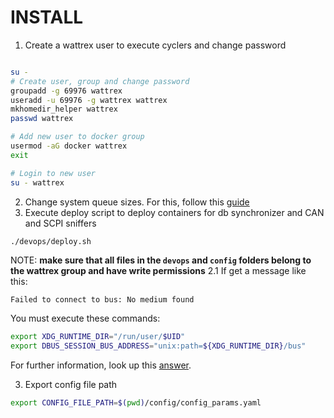 # INSTALL

1. Create a wattrex user to execute cyclers and change password
```bash

su -
# Create user, group and change password
groupadd -g 69976 wattrex
useradd -u 69976 -g wattrex wattrex
mkhomedir_helper wattrex
passwd wattrex

# Add new user to docker group
usermod -aG docker wattrex
exit

# Login to new user
su - wattrex
```
2. Change system queue sizes. For this, follow this [guide](https://github.com/WattRex/System-Tools/tree/develop/code/sys_shd)
3. Execute deploy script to deploy containers for db synchronizer and CAN and SCPI sniffers
```bash
./devops/deploy.sh
```

NOTE: **make sure that all files in the `devops` and `config` folders belong to**
**the wattrex group and have write permissions**
2.1 If get a message like this: 
```
Failed to connect to bus: No medium found
```
You must execute these commands:
```bash
export XDG_RUNTIME_DIR="/run/user/$UID"
export DBUS_SESSION_BUS_ADDRESS="unix:path=${XDG_RUNTIME_DIR}/bus"
```
For further information, look up this [answer](https://askubuntu.com/questions/1374347/error-running-systemd-as-user-failed-to-connect-to-bus-dbus-session-bus-addr).

3. Export config file path
```bash
export CONFIG_FILE_PATH=$(pwd)/config/config_params.yaml
```
